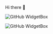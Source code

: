 ### 

Hi there 👋

![GitHub WidgetBox](https://github-widgetbox.vercel.app/api/profile?username=latiao-awa&data=followers,repositories,stars,commits&theme=darkmode)

![GitHub WidgetBox](https://github-widgetbox.vercel.app/api/skills?software=linux,windows,vscode&theme=darkmode)
